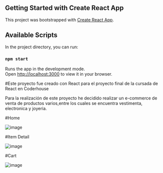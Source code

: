## Getting Started with Create React App

This project was bootstrapped with [Create React App](https://github.com/facebook/create-react-app).

## Available Scripts

In the project directory, you can run:

### `npm start`

Runs the app in the development mode.\
Open [http://localhost:3000](http://localhost:3000) to view it in your browser.


#Este proyecto fue creado con React para el proyecto final de la cursada de React en Coderhouse

Para la realización de este proyecto he decidido realizar un e-commerce de venta de productos varios,entre los cuales se encuentra vestimenta, electronica y joyeria.

#Home

![image](https://user-images.githubusercontent.com/91961226/158488544-32bac43d-df4e-4303-b360-8955190d7fe6.png)

#Item Detail

![image](https://user-images.githubusercontent.com/91961226/158488598-0b4ab26f-4539-4fd8-94da-4d0cf14e6c08.png)

#Cart

![image](https://user-images.githubusercontent.com/91961226/158488456-8e225e6f-2001-4621-8a34-b7d6cadf74db.png)
